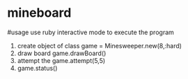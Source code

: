 # mineboard
#usage use ruby interactive mode to execute the program
1. create object of class
game = Minesweeper.new(8,:hard)
2. draw board
game.drawBoard()
3. attempt the 
game.attempt(5,5)
4. game.status()
